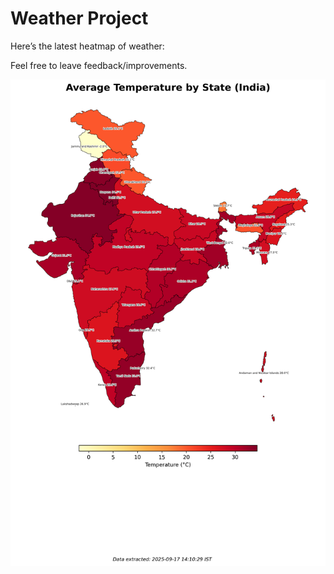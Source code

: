 # Weather Project

Here’s the latest heatmap of weather:

Feel free to leave feedback/improvements.

![India Heatmap](docs/assets/india_heatmap.png?v=CA73FF)
